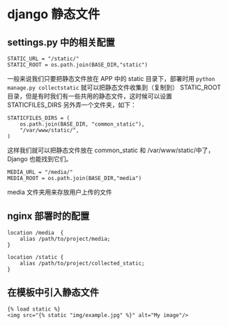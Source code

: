 # django 静态文件

<!--
ID: eced5e08-cc82-410b-8421-55fd24729b13
Status: publish
Date: 2018-06-17T12:48:00
Modified: 2020-05-16T11:40:49
wp_id: 713
-->

## settings.py 中的相关配置

```
STATIC_URL = "/static/"
STATIC_ROOT = os.path.join(BASE_DIR,"static")
```

一般来说我们只要把静态文件放在 APP 中的 static 目录下，部署时用 `python manage.py collectstatic` 就可以把静态文件收集到（复制到） STATIC_ROOT 目录，但是有时我们有一些共用的静态文件，这时候可以设置 STATICFILES_DIRS 另外弄一个文件夹，如下：

```
STATICFILES_DIRS = (
    os.path.join(BASE_DIR, "common_static"),
    "/var/www/static/",
)
```

这样我们就可以把静态文件放在 common_static 和 /var/www/static/中了，Django 也能找到它们。

```
MEDIA_URL = "/media/"
MEDIA_ROOT = os.path.join(BASE_DIR,"media")
```

media 文件夹用来存放用户上传的文件

## nginx 部署时的配置

```nginx
location /media  {
    alias /path/to/project/media;
}
 
location /static {
    alias /path/to/project/collected_static;
}
```

## 在模板中引入静态文件

```jinja
{% load static %}
<img src="{% static "img/example.jpg" %}" alt="My image"/>
```